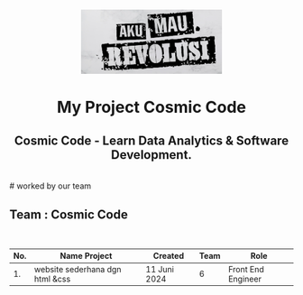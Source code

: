 <br />
<p align="center">
  <a href="">
    <img src="cosmiccode.png" width='250dp' alt="Logo" >
  </a>

  <h1 align="center">My Project Cosmic Code</h1>
  <h2 align="center">
  Cosmic Code - Learn Data Analytics & Software Development.</h2> 
</p>
<br>
# worked by our team

## Team  : Cosmic Code

<br>

| No.| Name Project                            | Created     | Team        |    Role           |
|----| -------------------------------------   | ----------- | ----------- | ------------------|
|1.  | website sederhana dgn html &css         | 11 Juni 2024| 6           | Front End Engineer|




<br>
